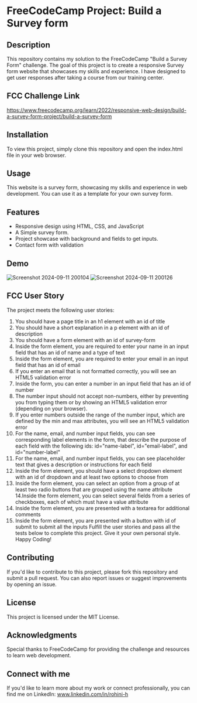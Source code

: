 # FreeCodeCamp Project: Build a Survey form

## Description
This repository contains my solution to the FreeCodeCamp "Build a Survey Form" challenge. The goal of this project is to create a responsive Survey form website that showcases my skills and experience. I have designed to get user responses after taking a course from our training center.

## FCC Challenge Link
https://www.freecodecamp.org/learn/2022/responsive-web-design/build-a-survey-form-project/build-a-survey-form 

## Installation
To view this project, simply clone this repository and open the index.html file in your web browser.

## Usage
This website is a survey form, showcasing my skills and experience in web development. You can use it as a template for your own survey form.

## Features

- Responsive design using HTML, CSS, and JavaScript
- A Simple survey form.
- Project showcase with background and fields to get inputs.
- Contact form with validation

## Demo
![Screenshot 2024-09-11 200104](https://github.com/user-attachments/assets/275fc26a-8b40-424f-8925-607ce9fadb3e)
![Screenshot 2024-09-11 200126](https://github.com/user-attachments/assets/9be7f4a5-3788-474f-b171-301e31055b84)

## FCC User Story
The project meets the following user stories:

1. You should have a page title in an h1 element with an id of title
2. You should have a short explanation in a p element with an id of description
3. You should have a form element with an id of survey-form
4. Inside the form element, you are required to enter your name in an input field that has an id of name and a type of text
5. Inside the form element, you are required to enter your email in an input field that has an id of email
6. If you enter an email that is not formatted correctly, you will see an HTML5 validation error
7. Inside the form, you can enter a number in an input field that has an id of number
8. The number input should not accept non-numbers, either by preventing you from typing them or by showing an HTML5 validation error (depending on your browser).
9. If you enter numbers outside the range of the number input, which are defined by the min and max attributes, you will see an HTML5 validation error
10. For the name, email, and number input fields, you can see corresponding label elements in the form, that describe the purpose of each field with the following ids: id="name-label", id="email-label", and id="number-label"
11. For the name, email, and number input fields, you can see placeholder text that gives a description or instructions for each field
12. Inside the form element, you should have a select dropdown element with an id of dropdown and at least two options to choose from
13. Inside the form element, you can select an option from a group of at least two radio buttons that are grouped using the name attribute
14.Inside the form element, you can select several fields from a series of checkboxes, each of which must have a value attribute
15. Inside the form element, you are presented with a textarea for additional comments
16. Inside the form element, you are presented with a button with id of submit to submit all the inputs
Fulfill the user stories and pass all the tests below to complete this project. Give it your own personal style. Happy Coding!

## Contributing
If you'd like to contribute to this project, please fork this repository and submit a pull request. You can also report issues or suggest improvements by opening an issue.

## License
This project is licensed under the MIT License.

## Acknowledgments
Special thanks to FreeCodeCamp for providing the challenge and resources to learn web development.

## Connect with me
If you'd like to learn more about my work or connect professionally, you can find me on LinkedIn: www.linkedin.com/in/rohini-h

